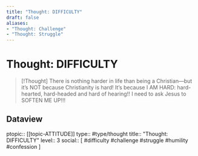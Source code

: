 ```yaml
---
title: "Thought: DIFFICULTY"
draft: false
aliases:
- "Thought: Challenge"
- "Thought: Struggle"
---
```

# Thought: DIFFICULTY
> [!Thought]
> There is nothing harder in life than being a Christian—but it’s NOT because Christianity is hard!
> It’s because I AM HARD: hard-hearted, hard-headed and hard of hearing!! 
> I need to ask Jesus to SOFTEN ME UP!!!

## Dataview
ptopic:: [[topic-ATTITUDE]]
type:: #type/thought
title:: "Thought: DIFFICULTY"
level:: 3
social:: [ #difficulty #challenge #struggle #humility #confession ]
